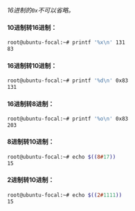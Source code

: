 [^1]: ssssssssssssssssssseeeeee

*16进制的`0x`不可以省略。*
#### 10进制转16进制：
```bash
root@ubuntu-focal:~# printf '%x\n' 131
83
```
#### 16进制转10进制：
```bash
root@ubuntu-focal:~# printf '%d\n' 0x83
131
```
#### 16进制转8进制：
```bash
root@ubuntu-focal:~# printf '%o\n' 0x83
203
```
#### 8进制转10进制：
```bash
root@ubuntu-focal:~# echo $((8#17))
15
```
#### 2进制转10进制：
```bash
root@ubuntu-focal:~# echo $((2#1111))
15
```
